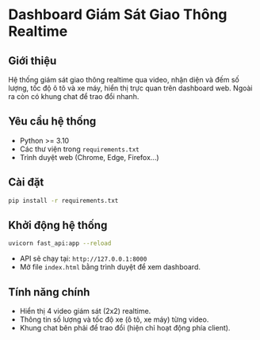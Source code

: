 # Dashboard Giám Sát Giao Thông Realtime

## Giới thiệu

Hệ thống giám sát giao thông realtime qua video, nhận diện và đếm số lượng, tốc độ ô tô và xe máy, hiển thị trực quan trên dashboard web. Ngoài ra còn có khung chat để trao đổi nhanh.

## Yêu cầu hệ thống

- Python >= 3.10
- Các thư viện trong `requirements.txt`
- Trình duyệt web (Chrome, Edge, Firefox...)

## Cài đặt

```bash
pip install -r requirements.txt
```

## Khởi động hệ thống

```bash
uvicorn fast_api:app --reload
```

- API sẽ chạy tại: `http://127.0.0.1:8000`
- Mở file `index.html` bằng trình duyệt để xem dashboard.

## Tính năng chính

- Hiển thị 4 video giám sát (2x2) realtime.
- Thông tin số lượng và tốc độ xe (ô tô, xe máy) từng video.
- Khung chat bên phải để trao đổi (hiện chỉ hoạt động phía client).